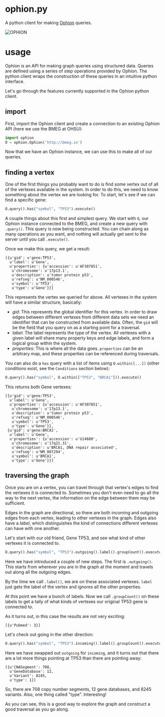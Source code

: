 # ophion.py

A python client for making [Ophion](https://github.com/bmeg/ophion) queries.

![OPHION](https://github.com/bmeg/ophion/blob/master/resources/ophion.jpg)

# usage

Ophion is an API for making graph queries using structured data. Queries are defined using a series of step operations provided by Ophion. The python client wraps the construction of these queries in an intuitive python interface.

Let's go through the features currently supported in the Ophion python client.

## import

First, import the Ophion client and create a connection to an existing Ophion API (here we use the BMEG at OHSU):

```python
import ophion
O = ophion.Ophion('http://bmeg.io')
```
Now that we have an Ophion instance, we can use this to make all of our queries.

## finding a vertex

One of the first things you probably want to do is find some vertex out of all of the vertexes available in the system. In order to do this, we need to know something about the vertex we are looking for. To start, let's see if we can find a specific gene:

```python
O.query().has("symbol", "TP53").execute()
```

A couple things about this first and simplest query. We start with `O`, our Ophion instance connected to the BMEG, and create a new query with `.query()`. This query is now being constructed. You can chain along as many operations as you want, and nothing will actually get sent to the server until you call `.execute()`.

Once we make this query, we get a result:

```
[{u'gid': u'gene:TP53',
  u'label': u'Gene',
  u'properties': {u'accession': u'AF307851',
   u'chromosome': u'17p13.1',
   u'description': u'tumor protein p53',
   u'refseq': u'NM_000546',
   u'symbol': u'TP53',
   u'type': u'Gene'}}]
```

This represents the vertex we queried for above. All vertexes in the system will have a similar structure, basically:

* _gid_: This represents the global identifier for this vertex. In order to draw edges between different vertexes from different data sets we need an identifier that can be constructed from available data. Often, the `gid` will be the field that you query on as a starting point for a traversal.
* _label_: The label represents the type of the vertex. All vertexes with a given label will share many property keys and edge labels, and form a logical group within the system.
* _properties_: This is where all the data goes. `properties` can be an arbitrary map, and these properties can be referenced during traversals.

You can also do a `has` query with a list of items using `O.within([...])` (other conditions exist, see the `Conditions` section below):

```python
O.query().has("symbol", O.within(["TP53", "BRCA1"])).execute()
```

This returns both Gene vertexes:

```
[{u'gid': u'gene:TP53',
  u'label': u'Gene',
  u'properties': {u'accession': u'AF307851',
   u'chromosome': u'17p13.1',
   u'description': u'tumor protein p53',
   u'refseq': u'NM_000546',
   u'symbol': u'TP53',
   u'type': u'Gene'}},
 {u'gid': u'gene:BRCA1',
  u'label': u'Gene',
  u'properties': {u'accession': u'U14680',
   u'chromosome': u'17q21.31',
   u'description': u'BRCA1, DNA repair associated',
   u'refseq': u'NM_007294',
   u'symbol': u'BRCA1',
   u'type': u'Gene'}}]
```

## traversing the graph

Once you are on a vertex, you can travel through that vertex's edges to find the vertexes it is connected to. Sometimes you don't even need to go all the way to the next vertex, the information on the edge between them may be sufficient.

Edges in the graph are directional, so there are both incoming and outgoing edges from each vertex, leading to other vertexes in the graph. Edges also have a _label_, which distinguishes the kind of connections different vertexes can have with one another.

Let's start with our old friend, Gene TP53, and see what kind of other vertexes it is connected to.

```python
O.query().has("symbol", "TP53").outgoing().label().groupCount().execute()
```

Here we have introduced a couple of new steps. The first is `.outgoing()`. This starts from wherever you are in the graph at the moment and travels out along all the outgoing edges.

By the time we call `.label()`, we are on these associated vertexes. `label` just gets the label of the vertex and ignores all the other properties.

At this point we have a bunch of labels. Now we call `.groupCount()` on these labels to get a tally of what kinds of vertexes our original TP53 gene is connected to.

As it turns out, in this case the results are not very exciting:

```
[{u'Pubmed': 3}]
```

Let's check out going in the other direction:

```python
O.query().has("symbol", "TP53").incoming().label().groupCount().execute()
```

Here we have swapped out `outgoing` for `incoming`, and it turns out that there are a lot more things pointing at TP53 than there are pointing away:

```
[{u'CNASegment': 708,
  u'GeneDatabase': 12,
  u'Variant': 8245,
  u'type': 1}]
```

So, there are 708 copy number segments, 12 gene databases, and 8245 variants. Also, one thing called "type". Interesting!

As you can see, this is a good way to explore the graph and construct a good traversal as you go along.